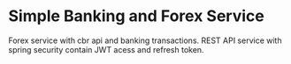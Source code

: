 # Simple Banking and Forex Service
Forex service with cbr api and banking transactions. REST API service with spring security contain JWT acess and refresh token.
